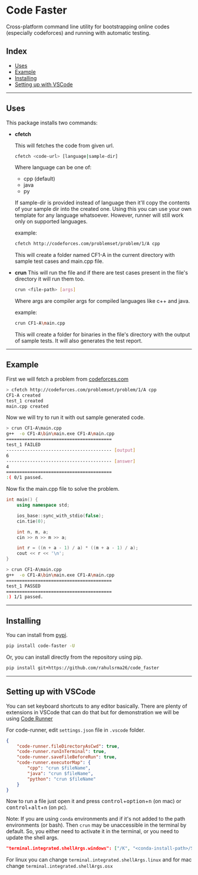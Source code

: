 Code Faster
===========

Cross-platform command line utility for bootstrapping online codes (especially codeforces) and running with automatic testing.


## Index

*	[Uses](#uses)
*	[Example](#example)
*   [Installing](#installing)
*   [Setting up with VSCode](#setup)

---

[](#uses)
## Uses

This package installs two commands:

* **cfetch**

    This will fetches the code from given url.
    ```sh
    cfetch <code-url> [language|sample-dir]
    ```
    Where language can be one of:

    * cpp (default)
    * java
    * py

    If sample-dir is provided instead of language then it'll copy the contents of your sample dir into the created one. Using this you can use your own template for any language whatsoever. However, runner will still work only on supported languages.

    example:
    ```sh
    cfetch http://codeforces.com/problemset/problem/1/A cpp
    ```
    This will create a folder named CF1-A in the current directory with sample test cases and main.cpp file.

* **crun**
    This will run the file and if there are test cases present in the file's directory it will run them too.
    ```sh
    crun <file-path> [args]
    ```
    Where args are compiler args for compiled languages like c++ and java.

    example:
    ```sh
    crun CF1-A\main.cpp
    ```
    This will create a folder for binaries in the file's directory with the output of sample tests. It will also generates the test report.

---

[](#example)
## Example

First we will fetch a problem from [codeforces.com](http://codeforces.com/problemset/problem/1/A)

```sh
> cfetch http://codeforces.com/problemset/problem/1/A cpp
CF1-A created
test_1 created
main.cpp created
```

Now we will try to run it with out sample generated code.

```sh
> crun CF1-A\main.cpp
g++  -o CF1-A\bin\main.exe CF1-A\main.cpp
========================================
test_1 FAILED
---------------------------------------- [output]
6
---------------------------------------- [answer]
4
========================================
:( 0/1 passed.
```

Now fix the main.cpp file to solve the problem.
```cpp
int main() {
    using namespace std;

    ios_base::sync_with_stdio(false);
    cin.tie(0);

    int n, m, a;
    cin >> n >> m >> a;

    int r = ((n + a - 1) / a) * ((m + a - 1) / a);
    cout << r << '\n';
}
```

```sh
> crun CF1-A\main.cpp
g++  -o CF1-A\bin\main.exe CF1-A\main.cpp
========================================
test_1 PASSED
========================================
:) 1/1 passed.
```

---

[](#installing)
## Installing

You can install from [pypi](https://pypi.org/project/code-faster/).
```sh
pip install code-faster -U
```

Or, you can install directly from the repository using pip.
```sh
pip install git+https://github.com/rahulsrma26/code_faster
```

---

[](#setup)
## Setting up with VSCode

You can set keyboard shortcuts to any editor basically. There are plenty of extensions in VSCode that can do that but for demonstration we will be using [Code Runner](https://marketplace.visualstudio.com/items?itemName=formulahendry.code-runner)

For code-runner, edit `settings.json` file in `.vscode` folder.
```json
{
    "code-runner.fileDirectoryAsCwd": true,
    "code-runner.runInTerminal": true,
    "code-runner.saveFileBeforeRun": true,
    "code-runner.executorMap": {
        "cpp": "crun $fileName",
        "java": "crun $fileName",
        "python": "crun $fileName"
    }
}
```

Now to run a file just open it and press
<kbd>control</kbd>+<kbd>option</kbd>+<kbd>n</kbd> (on mac)
or <kbd>control</kbd>+<kbd>alt</kbd>+<kbd>n</kbd> (on pc).

Note: If you are using `conda` environments and if it's not added to the path environments (or bash). Then `crun` may be unaccessible in the terminal by default. So, you either need to activate it in the terminal, or you need to update the shell args.

```json
"terminal.integrated.shellArgs.windows": ["/K", "<conda-install-path>/Scripts/activate && conda activate <your-env>"]
```
For linux you can change `terminal.integrated.shellArgs.linux` and for mac change `terminal.integrated.shellArgs.osx`

